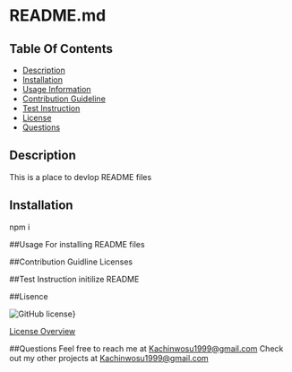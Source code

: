 # README.md
## Table Of Contents

* [Description](#description)
* [Installation](#installation)
* [Usage Information](#usage)
* [Contribution Guideline](#contribution)
* [Test Instruction](#test)
* [License](#lisence)
* [Questions](#questions)

## Description
This is a place to devlop README files

## Installation
npm i

##Usage
For installing README files

##Contribution Guidline
Licenses

##Test Instruction
initilize README

##Lisence

  ![GitHub license](https://img.shields.io/badge/license-ISC-blue.svg)}

  
 [License Overview]( https://choosealicense.com/licenses/ISC/)
 
  

##Questions
Feel free to reach me at Kachinwosu1999@gmail.com
Check out my other projects at Kachinwosu1999@gmail.com
